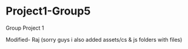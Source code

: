 # Project1-Group5
Group Project 1





Modified- Raj (sorry guys i also added assets/cs & js folders with files)
